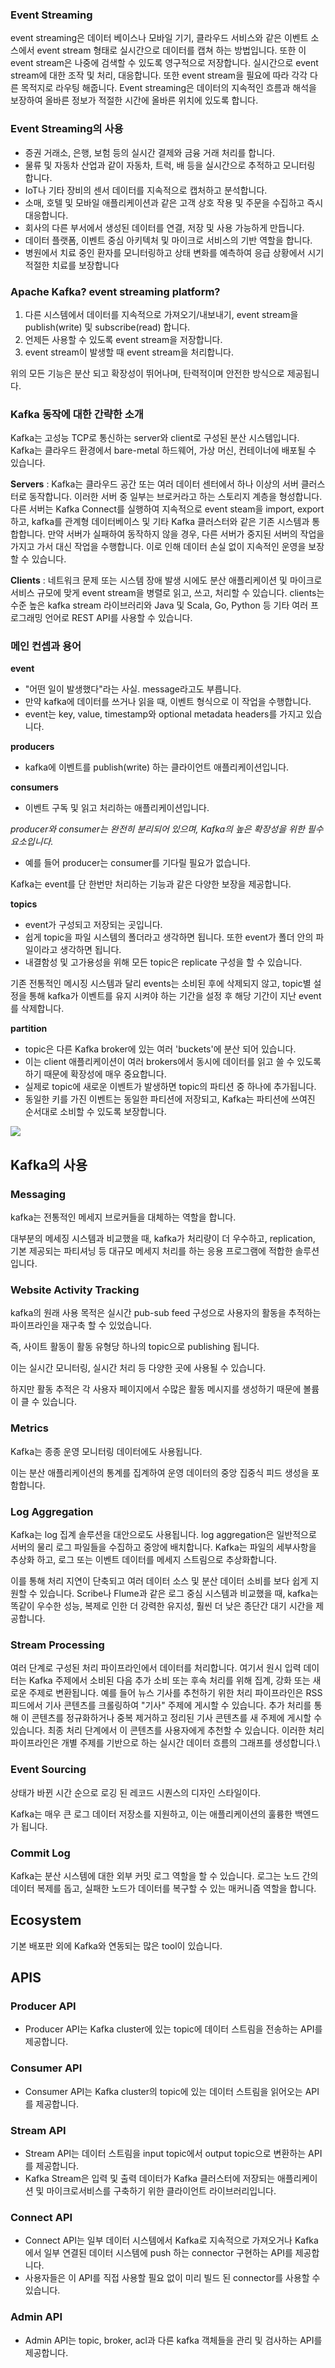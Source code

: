 ### Event Streaming
event streaming은 데이터 베이스나 모바일 기기, 클라우드 서비스와 같은 이벤트 소스에서 event stream 형태로 실시간으로 데이터를 캡쳐 하는 방법입니다.  또한 이 event stream은 나중에 검색할 수 있도록 영구적으로 저장합니다. 실시간으로 event stream에 대한 조작 및 처리, 대응합니다. 또한 event stream을 필요에 따라 각각 다른 목적지로 라우팅 해줍니다. 
Event streaming은 데이터의 지속적인 흐름과 해석을 보장하여 올바른 정보가 적절한 시간에 올바른 위치에 있도록 합니다. 


### Event Streaming의 사용
- 증권 거래소, 은행, 보험 등의 실시간 결제와 금융 거래 처리를 합니다.
- 물류 및 자동차 산업과 같이 자동차, 트럭, 배 등을 실시간으로 추적하고 모니터링 합니다.
- IoT나 기타 장비의 센서 데이터를 지속적으로 캡처하고 분석합니다. 
- 소매, 호텔 및 모바일 애플리케이션과 같은 고객 상호 작용 및 주문을 수집하고 즉시 대응합니다. 
- 회사의 다른 부서에서 생성된 데이터를 연결, 저장 및 사용 가능하게 만듭니다. 
- 데이터 플랫폼, 이벤트 중심 아키텍처 및 마이크로 서비스의 기반 역할을 합니다. 
- 병원에서 치료 중인 환자를 모니터링하고 상태 변화를 예측하여 응급 상황에서 시기 적절한 치료를 보장합니다



### Apache Kafka? event streaming platform?
1. 다른 시스템에서 데이터를 지속적으로 가져오기/내보내기, event stream을 publish(write) 및 subscribe(read) 합니다. 
2. 언제든 사용할 수 있도록 event stream을 저장합니다. 
3. event stream이 발생할 때 event stream을 처리합니다. 

위의 모든 기능은 분산 되고 확장성이 뛰어나며, 탄력적이며 안전한 방식으로 제공됩니다. 



### Kafka 동작에 대한 간략한 소개
Kafka는 고성능 TCP로 통신하는 server와 client로 구성된 분산 시스템입니다. 
Kafka는 클라우드 환경에서 bare-metal 하드웨어, 가상 머신, 컨테이너에 배포될 수 있습니다. 

**Servers** : Kafka는 클라우드 공간 또는 여러 데이터 센터에서 하나 이상의 서버 클러스터로 동작합니다. 이러한 서버 중 일부는 브로커라고 하는 스토리지 계층을 형성합니다. 다른 서버는 Kafka Connect를 실행하여 지속적으로 event steam을 import, export 하고, kafka를 관계형 데이터베이스 및 기타 Kafka 클러스터와 같은 기존 시스템과 통합합니다. 
만약 서버가 실패하여 동작하지 않을 경우, 다른 서버가 중지된 서버의 작업을 가지고 가서 대신 작업을 수행합니다. 이로 인해 데이터 손실 없이 지속적인 운영을 보장할 수 있습니다. 


**Clients** : 네트워크 문제 또는 시스템 장애 발생 시에도 분산 애플리케이션 및 마이크로 서비스 규모에 맞게 event stream을 병렬로 읽고, 쓰고, 처리할 수 있습니다. clients는 수준 높은 kafka stream 라이브러리와 Java 및 Scala, Go, Python 등 기타 여러 프로그래밍 언어로 REST API를 사용할 수 있습니다. 




### 메인 컨셉과 용어

**event**
- "어떤 일이 발생했다"라는 사실. message라고도 부릅니다. 
- 만약 kafka에 데이터를 쓰거나 읽을 때, 이벤트 형식으로 이 작업을 수행합니다.
- event는 key, value, timestamp와 optional metadata headers를 가지고 있습니다.

**producers** 
- kafka에 이벤트를 publish(write) 하는 클라이언트 애플리케이션입니다. 

**consumers**
- 이벤트 구독 및 읽고 처리하는 애플리케이션입니다. 

*producer와 consumer는 완전히 분리되어 있으며, Kafka의 높은 확장성을 위한 필수 요소입니다.*
- 예를 들어 producer는 consumer를 기다릴 필요가 없습니다. 

Kafka는 event를 단 한번만 처리하는 기능과 같은 다양한 보장을 제공합니다. 

**topics**
- event가 구성되고  저장되는 곳입니다.
- 쉽게 topic을 파일 시스템의 폴더라고 생각하면 됩니다. 또한 event가 폴더 안의 파일이라고 생각하면 됩니다. 
- 내결함성 및 고가용성을 위해 모든 topic은 replicate 구성을 할 수 있습니다. 


기존 전통적인 메시징 시스템과 달리 events는 소비된 후에 삭제되지 않고, topic별 설정을 통해 kafka가 이벤트를 유지 시켜야 하는 기간을 설정 후 해당 기간이 지난 event를 삭제합니다. 

**partition**
- topic은 다른 Kafka broker에 있는 여러 'buckets'에 분산 되어 있습니다. 
- 이는 client 애플리케이션이 여러 brokers에서 동시에 데이터를 읽고 쓸 수 있도록 하기 때문에 확장성에 매우 중요합니다. 
- 실제로 topic에 새로운 이벤트가 발생하면 topic의 파티션 중 하나에 추가됩니다.
- 동일한 키를 가진 이벤트는 동일한 파티션에 저장되고, Kafka는 파티션에 쓰여진 순서대로 소비할 수 있도록 보장합니다. 

![](https://kafka.apache.org/images/streams-and-tables-p1_p4.png)


## Kafka의 사용

### Messaging
kafka는 전통적인 메세지 브로커들을 대체하는 역할을 합니다. 

대부분의 메세징 시스템과 비교했을 때, kafka가 처리량이 더 우수하고, replication, 기본 제공되는 파티셔닝 등 대규모 메세지 처리를 하는 응용 프로그램에 적합한 솔루션입니다. 

### Website Activity Tracking
kafka의 원래 사용 목적은 실시간 pub-sub feed 구성으로 사용자의 활동을 추적하는 파이프라인을 재구축 할 수 있었습니다. 

즉, 사이트 활동이 활동 유형당 하나의 topic으로 publishing 됩니다. 

이는 실시간 모니터링, 실시간 처리 등 다양한 곳에 사용될 수 있습니다. 


하지만 활동 추적은 각 사용자 페이지에서 수많은 활동 메시지를 생성하기 때문에 볼륨이 클 수 있습니다. 


### Metrics
Kafka는 종종 운영 모니터링 데이터에도 사용됩니다. 

이는 분산 애플리케이션의 통계를 집계하여 운영 데이터의 중앙 집중식 피드 생성을 포함합니다. 


### Log Aggregation
Kafka는 log 집계 솔루션을 대안으로도 사용됩니다. log aggregation은 일반적으로 서버의 물리 로그 파일들을 수집하고 중앙에 배치합니다. Kafka는 파일의 세부사항을 추상화 하고, 로그 또는 이벤트 데이터를 메세지 스트림으로 추상화합니다. 

이를 통해 처리 지연이 단축되고 여러 데이터 소스 및 분산 데이터 소비를 보다 쉽게 지원할 수 있습니다. Scribe나 Flume과 같은 로그 중심 시스템과 비교했을 때, kafka는 똑같이 우수한 성능, 복제로 인한 더 강력한 유지성, 훨씬 더 낮은 종단간 대기 시간을 제공합니다. 


### Stream Processing
여러 단계로 구성된 처리 파이프라인에서 데이터를 처리합니다. 여기서 원시 입력 데이터는 Kafka 주제에서 소비된 다음 추가 소비 또는 후속 처리를 위해 집계, 강화 또는 새로운 주제로 변환됩니다. 예를 들어 뉴스 기사를 추천하기 위한 처리 파이프라인은 RSS 피드에서 기사 콘텐츠를 크롤링하여 "기사" 주제에 게시할 수 있습니다. 추가 처리를 통해 이 콘텐츠를 정규화하거나 중복 제거하고 정리된 기사 콘텐츠를 새 주제에 게시할 수 있습니다. 최종 처리 단계에서 이 콘텐츠를 사용자에게 추천할 수 있습니다. 이러한 처리 파이프라인은 개별 주제를 기반으로 하는 실시간 데이터 흐름의 그래프를 생성합니다.\

### Event Sourcing
 상태가 바뀐 시간 순으로 로깅 된 레코드 시퀀스의 디자인 스타일이다. 
 
 Kafka는 매우 큰 로그 데이터 저장소를 지원하고, 이는 애플리케이션의 훌륭한 백엔드가 됩니다.

### Commit Log
Kafka는 분산 시스템에 대한 외부 커밋 로그 역할을 할 수 있습니다. 로그는 노드 간의 데이터 복제를 돕고, 실패한 노드가 데이터를 복구할 수 있는 매커니즘 역할을 합니다. 


## Ecosystem
기본 배포판 외에 Kafka와 연동되는 많은 tool이 있습니다. 


## APIS

### Producer API
- Producer API는 Kafka cluster에 있는 topic에 데이터 스트림을 전송하는 API를 제공합니다. 


### Consumer API
- Consumer API는 Kafka cluster의 topic에 있는 데이터 스트림을 읽어오는 API를 제공합니다. 


### Stream API
- Stream API는 데이터 스트림을 input topic에서 output topic으로 변환하는 API를 제공합니다. 
- Kafka Stream은 입력 및 출력 데이터가 Kafka 클러스터에 저장되는 애플리케이션 및 마이크로서비스를 구축하기 위한 클라이언트 라이브러리입니다. 


### Connect API
- Connect API는 일부 데이터 시스템에서 Kafka로 지속적으로 가져오거나 Kafka에서 일부 연결된 데이터 시스템에 push 하는 connector 구현하는 API를 제공합니다. 
- 사용자들은 이 API를 직접 사용할 필요 없이 미리 빌드 된 connector를 사용할 수 있습니다. 


### Admin API
- Admin API는 topic, broker, acl과 다른 kafka 객체들을 관리 및 검사하는 API를 제공합니다. 

